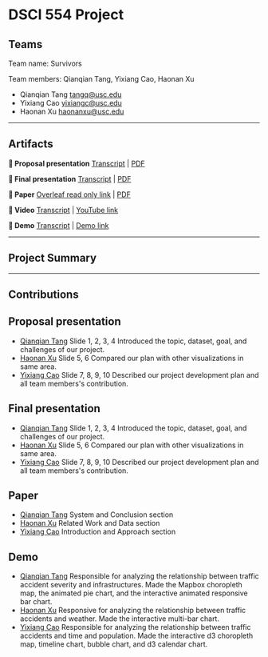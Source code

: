# DSCI 554 Project
## Teams

Team name: Survivors

Team members: Qianqian Tang, Yixiang Cao, Haonan Xu

- Qianqian Tang <tangq@usc.edu>
- Yixiang Cao <yixiangc@usc.edu>
- Haonan Xu <haonanxu@usc.edu>


---

## Artifacts

__🍿  Proposal presentation__ [Transcript](presentations/proposal/TRANSCRIPT.md) | [PDF](presentations/proposal/presentation.pdf)

__🍿  Final presentation__ [Transcript](presentations/final/PRESENTATION_TRANSCRIPT.md) | [PDF](presentations/final/presentation.pdf)

__📄  Paper__ [Overleaf read only link](https://www.overleaf.com/read/znxnjmmznsbs) | [PDF](paper/paper.pdf)

__🎥  Video__ [Transcript](video/TRANSCRIPT.md) | [YouTube link]()

__🚢  Demo__ [Transcript](video/TRANSCRIPT.md) | [Demo link](https://pdms.usc.edu/dsci-554/projects/<team-name-slug>)

---

## Project Summary

---

## Contributions

## Proposal presentation

- [Qianqian Tang](mailto:tangq@usc.edu) 
  Slide 1, 2, 3, 4
  Introduced the topic, dataset, goal, and challenges of our project.
- [Haonan Xu](mailto:haonanxu@usc.edu)
  Slide 5, 6
  Compared our plan with other visualizations in same area.
- [Yixiang Cao](mailto:yixiangc@usc.edu) 
  Slide 7, 8, 9, 10
  Described our project development plan and all team members's contribution.

## Final presentation

- [Qianqian Tang](mailto:tangq@usc.edu) 
  Slide 1, 2, 3, 4
  Introduced the topic, dataset, goal, and challenges of our project.
- [Haonan Xu](mailto:haonanxu@usc.edu)
  Slide 5, 6
  Compared our plan with other visualizations in same area.
- [Yixiang Cao](mailto:yixiangc@usc.edu) 
  Slide 7, 8, 9, 10
  Described our project development plan and all team members's contribution.

## Paper

- [Qianqian Tang](mailto:tangq@usc.edu) 
  System and Conclusion section
- [Haonan Xu](mailto:haonanxu@usc.edu)
  Related Work and Data section
- [Yixiang Cao](mailto:yixiangc@usc.edu) 
  Introduction and Approach section

## Demo

- [Qianqian Tang](mailto:tangq@usc.edu) 
  Responsible for analyzing the relationship between traffic accident severity and infrastructures.
  Made the Mapbox choropleth map, the animated pie chart, and the interactive animated responsive bar chart.
- [Haonan Xu](mailto:haonanxu@usc.edu)
  Responsive for analyzing the relationship between traffic accidents and weather.
  Made the interactive multi-bar chart. 
- [Yixiang Cao](mailto:yixiangc@usc.edu) 
  Responsible for analyzing the relationship between traffic accidents and time and population.
  Made the interactive d3 choropleth map, timeline chart, bubble chart, and d3 calendar chart.